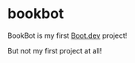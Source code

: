 # bookbot

BookBot is my first [Boot.dev](https://www.boot.dev) project!

But not my first project at all!
